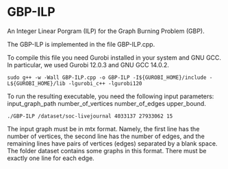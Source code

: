 # GBP-ILP
An Integer Linear Porgram (ILP) for the Graph Burning Problem (GBP).

The GBP-ILP is implemented in the file GBP-ILP.cpp.

To compile this file you need Gurobi installed in your system and GNU GCC. In particular, we used Gurobi 12.0.3 and GNU GCC 14.0.2.

```
sudo g++ -w -Wall GBP-ILP.cpp -o GBP-ILP -I${GUROBI_HOME}/include -L${GUROBI_HOME}/lib -lgurobi_c++ -lgurobi120
```

To run the resulting executable, you need the following input parameters: input_graph_path number_of_vertices number_of_edges upper_bound.

```
./GBP-ILP /dataset/soc-livejournal 4033137 27933062 15
```
The input graph must be in mtx format. Namely, the first line has the number of vertices, the second line has the number of edges, and the remaining lines have pairs of vertices (edges) separated by a blank space. The folder dataset contains some graphs in this format. There must be exactly one line for each edge.
